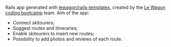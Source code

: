 Rails app generated with [lewagon/rails-templates](https://github.com/lewagon/rails-templates), created by the [Le Wagon coding bootcamp](https://www.lewagon.com) team.
Aim of the app:
- Connect skitourers;
- Suggest routes and itineraries;
- Enable skitourers to insert new routes;
- Possibility to add photos and reviews of each route.
